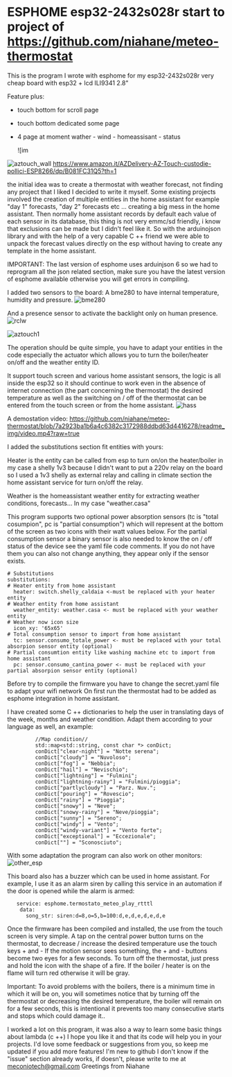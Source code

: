 # ESPHOME esp32-2432s028r start to project of https://github.com/niahane/meteo-thermostat

This is the program I wrote with esphome for my esp32-2432s028r very cheap board with esp32 + lcd ILI9341 2.8"

Feature plus:

- touch bottom for scroll page
- touch bottom dedicated some page
- 4 page at moment wather - wind - homeassisant - status

  ![im

![aztouch_wall](https://github.com/niahane/meteo-thermostat/blob/7a2923ba1b6a4c6382c3172988ddbd63d4416278/readme_img/aztouch%20wall.jpg)
https://www.amazon.it/AZDelivery-AZ-Touch-custodie-pollici-ESP8266/dp/B081FC31Q5?th=1

the initial idea was to create a thermostat with weather forecast, not finding any project that I liked I decided to write it myself. Some existing projects involved the creation of multiple entities in the home assistant for example "day 1" forecasts, "day 2" forecasts etc ... creating a big mess in the home assistant. Then normally home assistant records by default each value of each sensor in its database, this thing is not very emmc/sd friendly, i know that exclusions can be made but I didn't feel like it.
So with the arduinojson library and with the help of a very capable C ++ friend we were able to unpack the forecast values directly on the esp without having to create any template in the home assistant.

IMPORTANT:
The last version of esphome uses arduinjson 6 so we had to reprogram all the json related section, make sure you have the latest version of esphome available otherwise you will get errors in compiling.

I added two sensors to the board:
A bme280 to have internal temperature, humidity and pressure.
![bme280](https://github.com/niahane/meteo-thermostat/blob/7a2923ba1b6a4c6382c3172988ddbd63d4416278/readme_img/bme280.jpg)

And a presence sensor to activate the backlight only on human presence.
![rclw](https://github.com/niahane/meteo-thermostat/blob/7a2923ba1b6a4c6382c3172988ddbd63d4416278/readme_img/rclw-0516.jpg)

![aztouch1](https://github.com/niahane/meteo-thermostat/blob/474219cd6f2cac05c4dfb25d911a39c119f23d16/readme_img/aztouch1.jpg)

The operation should be quite simple, you have to adapt your entities in the code especially the actuator which allows you to turn the boiler/heater on/off and the weather entity ID.

It support touch screen and various home assistant sensors, the logic is all inside the esp32 so it should continue to work even in the absence of internet connection (the part concerning the thermostat) the desired temperature as well as the switching on / off of the thermostat can be entered from the touch screen or from the home assistant.
![hass](https://github.com/niahane/meteo-thermostat/blob/7e52d860cf970f4f9c97ee505d01e0b927ff10db/readme_img/hass_thermostat.jpg)

A demostation video:
https://github.com/niahane/meteo-thermostat/blob/7a2923ba1b6a4c6382c3172988ddbd63d4416278/readme_img/video.mp4?raw=true


I added the substitutions section fit entities with yours:

Heater is the entity can be called from esp to turn on/on the heater/boiler in my case a shelly 1v3 because I didn't want to put a 220v relay on the board so I used a 1v3 shelly as external relay and calling in climate section the home assistant service for turn on/off the relay.

Weather is the homeassistant weather entity for extracting weather conditions, forecasts... In my case "weather.casa"

This program supports two optional power absorption sensors (tc is "total cosumpion", pc is "partial consumption") which will represent at the bottom of the screen as two icons with their watt values below. 
For the partial consumption sensor a binary sensor is also needed to know the on / off status of the device
see the yaml file code comments.
If you do not have them you can also not change anything, they appear only if the sensor exists.
```
# Substitutions
substitutions:
# Heater entity from home assistant
  heater: switch.shelly_caldaia <-must be replaced with your heater entity
# Weather entity from home assistant
  weather_entity: weather.casa <- must be replaced with your weather entity
# Weather now icon size
  icon_xy: '65x65'
# Total consumption sensor to import from home assistant
  tc: sensor.consumo_totale_power <- must be replaced with your total absorpion sensor entity (optional)
# Partial consumtion entity like washing machine etc to import from home assistant
  pc: sensor.consumo_cantina_power <- must be replaced with your partial absorpion sensor entity (optional)
```
Before try to compile the firmware you have to change the secret.yaml file to adapt your wifi network
On first run the thermostat had to be added as esphome integration in home assistant.

I have created some C ++ dictionaries to help the user in translating days of the week, months and weather condition. Adapt them according to your language as well, an example:
```
         //Map condition//
         std::map<std::string, const char *> conDict;
         conDict["clear-night"] = "Notte serena";
         conDict["cloudy"] = "Nuvoloso";
         conDict["fog"] = "Nebbia";
         conDict["hail"] = "Nevischio";
         conDict["lightning"] = "Fulmini";
         conDict["lightning-rainy"] = "Fulmini/pioggia";
         conDict["partlycloudy"] = "Parz. Nuv.";
         conDict["pouring"] = "Rovescio";
         conDict["rainy"] = "Pioggia";
         conDict["snowy"] = "Neve";
         conDict["snowy-rainy"] = "Neve/pioggia";
         conDict["sunny"] = "Sereno";
         conDict["windy"] = "Vento";
         conDict["windy-variant"] = "Vento forte";
         conDict["exceptional"] = "Eccezionale";
         conDict[""] = "Sconosciuto";
```
With some adaptation the program can also work on other monitors:
![other_esp](https://github.com/niahane/meteo-thermostat/blob/ccecbf7e62d21f84fb1c07a17deb5a30e2a62981/readme_img/other-esp.jpg)

This board also has a buzzer which can be used in home assistant. For example, I use it as an alarm siren by calling this service in an automation if the door is opened while the alarm is armed:
```
   service: esphome.termostato_meteo_play_rtttl
    data:
      song_str: siren:d=8,o=5,b=100:d,e,d,e,d,e,d,e
```

Once the firmware has been compiled and installed, the use from the touch screen is very simple. A tap on the central power button turns on the thermostat, to decrease / increase the desired temperature use the touch keys + and -
If the motion sensor sees something, the + and - buttons become two eyes for a few seconds.
To turn off the thermostat, just press and hold the icon with the shape of a fire.
If the boiler / heater is on the flame will turn red otherwise it will be gray.

Important:
To avoid problems with the boilers, there is a minimum time in which it will be on, you will sometimes notice that by turning off the thermostat or decreasing the desired temperature, the boiler will remain on for a few seconds, this is intentional it prevents too many consecutive starts and stops which could damage it..

I worked a lot on this program, it was also a way to learn some basic things about lambda (c ++) I hope you like it and that its code will help you in your projects. I'd love some feedback or suggestions from you, so keep me updated if you add more features! 
I'm new to github I don't know if the "issue" section already works, if doesn't, please write to me at meconiotech@gmail.com
Greetings from Niahane

